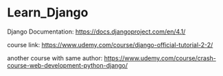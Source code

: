 # Learn_Django

Django Documentation:
https://docs.djangoproject.com/en/4.1/


course link:
https://www.udemy.com/course/django-official-tutorial-2-2/

another course with same author:
https://www.udemy.com/course/crash-course-web-development-python-django/ 
